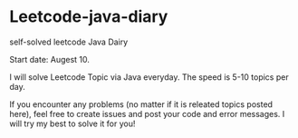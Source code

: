 # Leetcode-java-diary
self-solved leetcode Java Dairy

Start date: Augest 10.

I will solve Leetcode Topic via Java everyday. The speed is 5-10 topics per day.

If you encounter any problems (no matter if it is releated topics posted here), feel free to create issues and post your code and error messages.
I will try my best to solve it for you!
